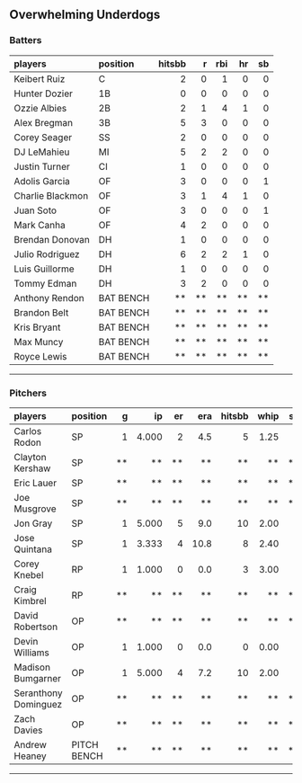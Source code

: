 ## Overwhelming Underdogs

### Batters

 
|players          |position  | hitsbb|  r| rbi| hr| sb| 
|:----------------|:---------|------:|--:|---:|--:|--:| 
|Keibert Ruiz     |C         |      2|  0|   1|  0|  0| 
|Hunter Dozier    |1B        |      0|  0|   0|  0|  0| 
|Ozzie Albies     |2B        |      2|  1|   4|  1|  0| 
|Alex Bregman     |3B        |      5|  3|   0|  0|  0| 
|Corey Seager     |SS        |      2|  0|   0|  0|  0| 
|DJ LeMahieu      |MI        |      5|  2|   2|  0|  0| 
|Justin Turner    |CI        |      1|  0|   0|  0|  0| 
|Adolis Garcia    |OF        |      3|  0|   0|  0|  1| 
|Charlie Blackmon |OF        |      3|  1|   4|  1|  0| 
|Juan Soto        |OF        |      3|  0|   0|  0|  1| 
|Mark Canha       |OF        |      4|  2|   0|  0|  0| 
|Brendan Donovan  |DH        |      1|  0|   0|  0|  0| 
|Julio Rodriguez  |DH        |      6|  2|   2|  1|  0| 
|Luis Guillorme   |DH        |      1|  0|   0|  0|  0| 
|Tommy Edman      |DH        |      3|  2|   0|  0|  0| 
|Anthony Rendon   |BAT BENCH |     **| **|  **| **| **| 
|Brandon Belt     |BAT BENCH |     **| **|  **| **| **| 
|Kris Bryant      |BAT BENCH |     **| **|  **| **| **| 
|Max Muncy        |BAT BENCH |     **| **|  **| **| **| 
|Royce Lewis      |BAT BENCH |     **| **|  **| **| **| 

* * *

### Pitchers

 
|players              |position    |  g|    ip| er|  era| hitsbb| whip| so|  w| sv| 
|:--------------------|:-----------|--:|-----:|--:|----:|------:|----:|--:|--:|--:| 
|Carlos Rodon         |SP          |  1| 4.000|  2|  4.5|      5| 1.25|  5|  0|  0| 
|Clayton Kershaw      |SP          | **|    **| **|   **|     **|   **| **| **| **| 
|Eric Lauer           |SP          | **|    **| **|   **|     **|   **| **| **| **| 
|Joe Musgrove         |SP          | **|    **| **|   **|     **|   **| **| **| **| 
|Jon Gray             |SP          |  1| 5.000|  5|  9.0|     10| 2.00|  3|  0|  0| 
|Jose Quintana        |SP          |  1| 3.333|  4| 10.8|      8| 2.40|  5|  0|  0| 
|Corey Knebel         |RP          |  1| 1.000|  0|  0.0|      3| 3.00|  1|  0|  1| 
|Craig Kimbrel        |RP          | **|    **| **|   **|     **|   **| **| **| **| 
|David Robertson      |OP          | **|    **| **|   **|     **|   **| **| **| **| 
|Devin Williams       |OP          |  1| 1.000|  0|  0.0|      0| 0.00|  0|  0|  0| 
|Madison Bumgarner    |OP          |  1| 5.000|  4|  7.2|     10| 2.00|  4|  0|  0| 
|Seranthony Dominguez |OP          | **|    **| **|   **|     **|   **| **| **| **| 
|Zach Davies          |OP          | **|    **| **|   **|     **|   **| **| **| **| 
|Andrew Heaney        |PITCH BENCH | **|    **| **|   **|     **|   **| **| **| **| 


* * *


